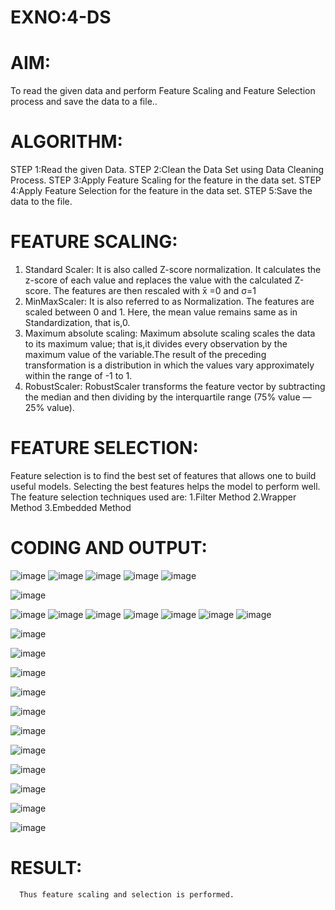 # EXNO:4-DS
# AIM:
To read the given data and perform Feature Scaling and Feature Selection process and save the
data to a file..

# ALGORITHM:
STEP 1:Read the given Data.
STEP 2:Clean the Data Set using Data Cleaning Process.
STEP 3:Apply Feature Scaling for the feature in the data set.
STEP 4:Apply Feature Selection for the feature in the data set.
STEP 5:Save the data to the file.

# FEATURE SCALING:
1. Standard Scaler: It is also called Z-score normalization. It calculates the z-score of each value and replaces the value with the calculated Z-score. The features are then rescaled with x̄ =0 and σ=1
2. MinMaxScaler: It is also referred to as Normalization. The features are scaled between 0 and 1. Here, the mean value remains same as in Standardization, that is,0.
3. Maximum absolute scaling: Maximum absolute scaling scales the data to its maximum value; that is,it divides every observation by the maximum value of the variable.The result of the preceding transformation is a distribution in which the values vary approximately within the range of -1 to 1.
4. RobustScaler: RobustScaler transforms the feature vector by subtracting the median and then dividing by the interquartile range (75% value — 25% value).

# FEATURE SELECTION:
Feature selection is to find the best set of features that allows one to build useful models. Selecting the best features helps the model to perform well.
The feature selection techniques used are:
1.Filter Method
2.Wrapper Method
3.Embedded Method

# CODING AND OUTPUT:
![image](https://github.com/vinodhini-17/EXNO-4-DS/assets/145742741/a0ce4097-4b6e-4b15-a969-cd683858595b)
![image](https://github.com/vinodhini-17/EXNO-4-DS/assets/145742741/58af6afe-b3c4-41d0-8d84-e90e119df38f)
![image](https://github.com/vinodhini-17/EXNO-4-DS/assets/145742741/dc722f10-a0e4-449c-8336-ba102360937b)
![image](https://github.com/vinodhini-17/EXNO-4-DS/assets/145742741/ea703d7e-5ff9-4b7f-9943-90f202b5b2e0)
![image](https://github.com/vinodhini-17/EXNO-4-DS/assets/145742741/d99cbf29-1543-4423-b050-a2b25a4a211a)

![image](https://github.com/vinodhini-17/EXNO-4-DS/assets/145742741/230b76f1-fe53-47c3-aa1d-156b7a344441)

![image](https://github.com/vinodhini-17/EXNO-4-DS/assets/145742741/3de84099-fcb3-41a4-81ad-c8c19b97baa3)
![image](https://github.com/vinodhini-17/EXNO-4-DS/assets/145742741/2ff641a6-fa78-486c-96d5-ed0450dee0f0)
![image](https://github.com/vinodhini-17/EXNO-4-DS/assets/145742741/6849b790-5b67-4f27-a851-a7514d4dd7e5)
![image](https://github.com/vinodhini-17/EXNO-4-DS/assets/145742741/5dfbb2a2-d41e-49b0-9f10-8ef960de2673)
![image](https://github.com/vinodhini-17/EXNO-4-DS/assets/145742741/c9ecad42-9aa2-42c6-a28b-37ec28db2543)
![image](https://github.com/vinodhini-17/EXNO-4-DS/assets/145742741/36562369-e6b4-429a-a8f2-f34c1ef363cc)
![image](https://github.com/vinodhini-17/EXNO-4-DS/assets/145742741/db5246e4-5c51-479e-8810-f55bd0dfb6b8)


![image](https://github.com/vinodhini-17/EXNO-4-DS/assets/145742741/7ab2eba5-6222-4adb-8963-bb282e66c428)

![image](https://github.com/vinodhini-17/EXNO-4-DS/assets/145742741/ae4f6781-b68a-4294-844e-3a0a3ea66e65)

![image](https://github.com/vinodhini-17/EXNO-4-DS/assets/145742741/9d930d84-026f-4475-a115-befe0e263f4f)


![image](https://github.com/vinodhini-17/EXNO-4-DS/assets/145742741/7df86362-51b2-4dfe-8e02-f0c9fa57f574)

![image](https://github.com/vinodhini-17/EXNO-4-DS/assets/145742741/d18f914b-5b36-4053-8bf0-64e3156f6960)

![image](https://github.com/vinodhini-17/EXNO-4-DS/assets/145742741/5d4f4055-62bf-4e8b-a719-5a7e67be6ac2)

![image](https://github.com/vinodhini-17/EXNO-4-DS/assets/145742741/76208cec-1896-4423-a472-62839c565635)

![image](https://github.com/vinodhini-17/EXNO-4-DS/assets/145742741/b7b89ab0-7b8a-48e4-86fb-745553c7f460)

![image](https://github.com/vinodhini-17/EXNO-4-DS/assets/145742741/34516bd7-5e4d-4d0d-b23e-b5d5b9e5f3c6)

![image](https://github.com/vinodhini-17/EXNO-4-DS/assets/145742741/1c97d275-eb8a-4116-a0b5-f542ebd8af69)

![image](https://github.com/vinodhini-17/EXNO-4-DS/assets/145742741/b48c7c6e-dd9f-43e5-adf7-0b41e61102aa)

# RESULT:
      Thus feature scaling and selection is performed.
